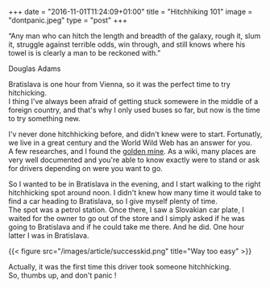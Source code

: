 +++
date = "2016-11-01T11:24:09+01:00"
title = "Hitchhiking 101"
image = "dontpanic.jpeg"
type = "post"
+++

<div class="quote"><p>“Any man who can hitch the length and breadth of the galaxy, rough it, slum it, struggle against terrible odds, win through, and still knows where his towel is is clearly a man to be reckoned with.” </p></div>
<div class="credit"><p> Douglas Adams </p></div>

Bratislava is one hour from Vienna, so it was the perfect time to try
hitchicking.  
I thing I've always been afraid of getting stuck somewere in the
middle of a foreign country, and that's why I only used buses so far, but now
is the time to try something new.  

I'v never done hitchhicking before, and didn't knew were to start. Fortunatly,
we live in a great century and the World Wild Web has an answer for you.  
A few researches, and I found the [golden mine](http://hitchwiki.org/en/Main_Page). 
As a wiki, many places are very well documented and you're able to know exactly
were to stand or ask for drivers depending on were you want to go.  

So I wanted to be in Bratislava in the evening, and I start walking to the
right hitchhicking spot around noon. I didn't knew how many time it would take to
find a car heading to Bratislava, so I give myself plenty of time.  
The spot was a petrol station. Once there, I saw a Slovakian car plate, I
waited for the owner to go out of the store and I simply asked if he was
going to Bratislava and if he could take me there. And he did. One hour latter
I was in Bratislava.

{{< figure src="/images/article/successkid.png" title="Way too easy" >}}

Actually, it was the first time this driver took someone hitchhicking.  
So, thumbs up, and don't panic !




